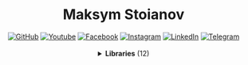 <h1 align="center">Maksym Stoianov</h1>


<!-- Section: Social -->
<div id="badges" align="center">
  <a href="https://github.com/MaksymStoianov" target="_blank"><img src="https://img.shields.io/github/followers/MaksymStoianov?style=flat&label=GitHub" alt="GitHub"></a>
  <a href="https://youtube.com/@MaksymStoianov" target="_blank"><img src="https://img.shields.io/youtube/channel/subscribers/UCB49p5DaPxbqP5no0EmMwOA?style=flat&label=YouTube" alt="Youtube"></a>
  <a href="https://facebook.com/MaksymStoianov" target="_blank"><img src="https://img.shields.io/badge/Facebook-gray?style=flat" alt="Facebook"></a>
  <a href="https://instagram.com/MaksymStoianov" target="_blank"><img src="https://img.shields.io/badge/Instagram-gray?style=flat" alt="Instagram"></a>
  <a href="https://linkedin.com/in/MaksymStoianov" target="_blank"><img src="https://img.shields.io/badge/LinkedIn-gray?style=flat" alt="LinkedIn"></a>
  <a href="https://t.me/MaksymStoianov" target="_blank"><img src="https://img.shields.io/badge/Telegram-gray?style=flat" alt="Telegram"></a>
</div>

<br>

<!-- Section: Libraries -->
<details>
  <summary align="center"><b>Libraries</b> (12)</summary>
  <br>
  <table width="100%" align="center">
    <thead>
      <tr>
        <th>
          <img width="150" height="1">
          <p><small>Name</small></p>
        </th>
        <th>
          <img width="75" height="1">
          <p><small>Version</small></p>
        </th>
        <th>
          <p><small>Tags</small></p>
        </th>
        <th>
          <p><small>Languages</small></p>
        </th>
        <th>
          <p><small>Description</small></p>
        </th>
      </tr>
    </thead>
    <tbody>
      <tr>
        <td><a href="//github.com/MaksymStoianov/Cron">Cron</a></td>
        <td align="center">1.0.0</td>
        <td><a href="//github.com/topics/google-apps-script">#GoogleAppsScript</a></td>
        <td>JavaScript</td>
        <td></td>
      </tr>
      <tr>
        <td><a href="//github.com/MaksymStoianov/EventEmitter">EventEmitter</a></td>
        <td align="center">2.0.2</td>
        <td><a href="//github.com/topics/google-apps-script">#GoogleAppsScript</a> #EventEmitter</td>
        <td>JavaScript</td>
        <td></td>
      </tr>
      <tr>
        <td><a href="//github.com/MaksymStoianov/I18nService">I18nService</a></td>
        <td align="center">1.1.2</td>
        <td><a href="//github.com/topics/google-apps-script">#GoogleAppsScript</a></td>
        <td>JavaScript</td>
        <td></td>
      </tr>
      <tr>
        <td><a href="//github.com/MaksymStoianov/SettingsService">SettingsService</a></td>
        <td align="center"></td>
        <td><a href="//github.com/topics/google-apps-script">#GoogleAppsScript</a></td>
        <td>JavaScript</td>
        <td></td>
      </tr>
      <tr>
        <td><a href="//github.com/MaksymStoianov/Sheet">Sheet</a></td>
        <td align="center"></td>
        <td><a href="//github.com/topics/google-apps-script">#GoogleAppsScript</a></td>
        <td>JavaScript</td>
        <td></td>
      </tr>
      <tr>
        <td><a href="//github.com/MaksymStoianov/SheetLog">SheetLog</a></td>
        <td align="center"></td>
        <td><a href="//github.com/topics/google-apps-script">#GoogleAppsScript</a></td>
        <td>JavaScript</td>
        <td></td>
      </tr>
      <tr>
        <td><a href="//github.com/MaksymStoianov/SheetSchema">SheetSchema</a></td>
        <td align="center"></td>
        <td><a href="//github.com/topics/google-apps-script">#GoogleAppsScript</a></td>
        <td>JavaScript</td>
        <td></td>
      </tr>
      <tr>
        <td><a href="//github.com/MaksymStoianov/SuperCache">SuperCache</a></td>
        <td align="center"></td>
        <td><a href="//github.com/topics/google-apps-script">#GoogleAppsScript</a></td>
        <td>JavaScript</td>
        <td></td>
      </tr>
      <tr>
        <td><a href="//github.com/MaksymStoianov/SuperProperties">SuperProperties</a></td>
        <td align="center"></td>
        <td><a href="//github.com/topics/google-apps-script">#GoogleAppsScript</a></td>
        <td>JavaScript</td>
        <td></td>
      </tr>
      <tr>
        <td><a href="//github.com/MaksymStoianov/TelegramApp">TelegramApp</a></td>
        <td align="center"></td>
        <td><a href="//github.com/topics/google-apps-script">#GoogleAppsScript</a></td>
        <td>JavaScript</td>
        <td></td>
      </tr>
      <tr>
        <td><a href="//github.com/MaksymStoianov/UrlService">UrlService</a></td>
        <td align="center"></td>
        <td><a href="//github.com/topics/google-apps-script">#GoogleAppsScript</a></td>
        <td>JavaScript</td>
        <td></td>
      </tr>
      <tr>
        <td><a href="//github.com/MaksymStoianov/Utils">Utils</a></td>
        <td align="center"></td>
        <td><a href="//github.com/topics/google-apps-script">#GoogleAppsScript</a></td>
        <td>JavaScript</td>
        <td></td>
      </tr>
    </tbody>
  </table>
</details>
